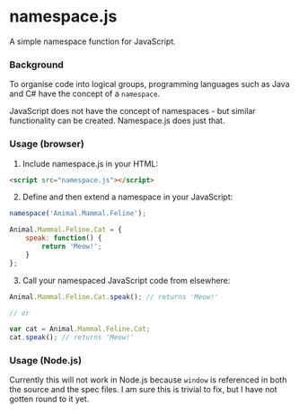 # namespace.js
A simple namespace function for JavaScript.

### Background
To organise code into logical groups, programming languages such as Java and C#
have the concept of a `namespace`.

JavaScript does not have the concept of namespaces - but similar functionality
can be created. Namespace.js does just that.

### Usage (browser)
1) Include namespace.js in your HTML:

```html
<script src="namespace.js"></script>
```

2) Define and then extend a namespace in your JavaScript:

```javascript
namespace('Animal.Mammal.Feline');

Animal.Mammal.Feline.Cat = {
    speak: function() {
    	return 'Meow!';
    }
};
```

3) Call your namespaced JavaScript code from elsewhere:

```javascript
Animal.Mammal.Feline.Cat.speak(); // returns 'Meow!'

// or

var cat = Animal.Mammal.Feline.Cat;
cat.speak(); // returns 'Meow!'
```

### Usage (Node.js)

Currently this will not work in Node.js because `window` is referenced in both the source
and the spec files. I am sure this is trivial to fix, but I have not gotten round to it yet.